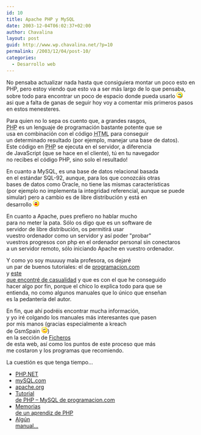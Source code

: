 ```yaml
---
id: 10
title: Apache PHP y MySQL
date: 2003-12-04T06:02:37+02:00
author: Chavalina
layout: post
guid: http://www.wp.chavalina.net/?p=10
permalink: /2003/12/04/post-10/
categories:
  - Desarrollo web
---
```

<p align="left">
  No pensaba actualizar nada hasta que consiguiera montar un poco esto en<br /> PHP, pero estoy viendo que esto va a ser más largo de lo que pensaba,<br /> sobre todo para encontrar un poco de espacio donde pueda usarlo <img src="/imagenes/emoticonos/llorar.gif" alt="emo" /><br /> asi que a falta de ganas de seguir hoy voy a comentar mis primeros pasos<br /> en estos menesteres.
</p>

<p align="left">
  Para quien no lo sepa os cuento que, a grandes rasgos,<br /> <acronym title="Hypertext PreProcessor">PHP</acronym> es un lenguaje de programación bastante potente que se<br /> usa en combinación con el código <acronym title="HyperText Markup Language">HTML</acronym> para conseguir<br /> un determinado resultado (por ejemplo, manejar una base de datos).<br /> Este código en <acronym title="Hypertext PreProcessor">PHP</acronym> se ejecuta en el servidor, a diferencia<br /> de JavaScript (que se hace en el cliente), tú en tu navegador<br /> no recibes el código PHP, sino solo el resultado!
</p>

<p align="left">
  En cuanto a MySQL, es una base de datos relacional basada<br /> en el estándar SQL-92, aunque, para los que conozcáis otras<br /> bases de datos como Oracle, no tiene las mismas características<br /> (por ejemplo no implementa la integridad referencial, aunque se puede<br /> simular) pero a cambio es de libre distribución y está en<br /> desarrollo <img src="/imagenes/emoticonos/risa.gif" alt="emo" />
</p>

<p align="left">
  En cuanto a Apache, pues prefiero no hablar mucho<br /> para no meter la pata. Sólo os digo que es un software de<br /> servidor de libre distribución, os permitirá usar<br /> vuestro ordenador como un servidor y así poder "probar"<br /> vuestros progresos con php en el ordenador personal sin conectaros<br /> a un servidor remoto, sólo iniciando Apache en vuestro ordenador.
</p>

<p align="left">
  Y como yo soy muuuuy mala profesora, os dejaré<br /> un par de buenos tutoriales: el de <a href="http://www.programacion.com/php/tutorial/php/" target="_blank">programacion.com</a><br /> y <a href="http://www.rinconastur.com/php/" target="_blank">este<br /> que encontré de casualidad</a> y que es con el que he conseguido<br /> hacer algo por fin, porque el chico lo explica todo para que se<br /> entienda, no como algunos manuales que lo único que enseñan<br /> es la pedantería del autor.
</p>

<p align="left">
  En fin, que ahí podréis encontrar mucha información,<br /> y yo iré colgando los manuales más interesantes que pasen<br /> por mis manos (gracias especialmente a <span class="alguien">kreach</span><br /> de GsmSpain <img src="/imagenes/emoticonos/guino.gif" alt="emo" />)<br /> en la sección de <a href="ficheros/ficheros.php#php" target="_blank">Ficheros</a><br /> de esta web, así como los puntos de este proceso que más<br /> me costaron y los programas que recomiendo.
</p>

<p align="left">
  La cuestión es que tenga tiempo…
</p>

  * <a href="http://www.php.net/" target="_blank">PHP.NET</a>
  * <a href="http://www.mysql.com/" target="_blank">mySQL.com</a>
  * [apache.org](http://www.apache.org/)
  * <a href="http://www.programacion.com/php/tutorial/php/" target="_blank">Tutorial<br /> de <acronym title="Hypertext PreProcessor">PHP</acronym> &#8211; MySQL de programacion.com</a>
  * <a href="http://www.rinconastur.com/php/" target="_blank">Memorias<br /> de un aprendiz de PHP</a>
  * <a href="ficheros/ficheros.php#php" target="_blank">Algún<br /> manual…</a>
